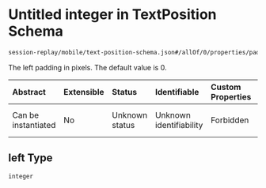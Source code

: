 # Untitled integer in TextPosition Schema

```txt
session-replay/mobile/text-position-schema.json#/allOf/0/properties/padding/properties/left
```

The left padding in pixels. The default value is 0.

| Abstract            | Extensible | Status         | Identifiable            | Custom Properties | Additional Properties | Access Restrictions | Defined In                                                                                                   |
| :------------------ | :--------- | :------------- | :---------------------- | :---------------- | :-------------------- | :------------------ | :----------------------------------------------------------------------------------------------------------- |
| Can be instantiated | No         | Unknown status | Unknown identifiability | Forbidden         | Allowed               | Read only           | [text-position-schema.json\*](../out/session-replay/mobile/text-position-schema.json "open original schema") |

## left Type

`integer`
